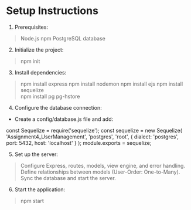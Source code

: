 # Setup Instructions

1) Prerequisites:

> Node.js
> npm
> PostgreSQL database

2) Initialize the project:

> npm init

3) Install dependencies:

> npm install express 
> npm install nodemon 
> npm install ejs 
> npm install sequelize  
> npm install pg pg-hstore   

4) Configure the database connection:

- Create a config/database.js file and add:

const Sequelize = require('sequelize');
const sequelize = new Sequelize(
    'Assignment4_UserManagement',
    'postgres',
    'root',
    {
        dialect: 'postgres',
        port: 5432,
        host: 'localhost'
    }
);
module.exports = sequelize;

5) Set up the server:

> Configure Express, routes, models, view engine, and error handling.
> Define relationships between models (User-Order: One-to-Many).
> Sync the database and start the server.

6) Start the application:

> npm start

